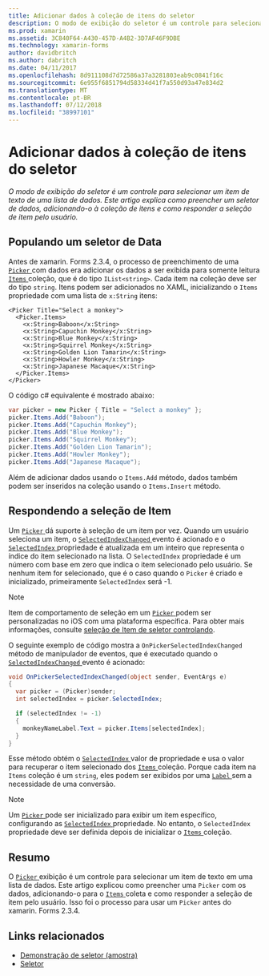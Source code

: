 ```yaml
---
title: Adicionar dados à coleção de itens do seletor
description: O modo de exibição do seletor é um controle para selecionar um item de texto de uma lista de dados. Este artigo explica como preencher um seletor de dados, adicionando-o à coleção de itens e como responder a seleção de item pelo usuário.
ms.prod: xamarin
ms.assetid: 3C840F64-A430-457D-A4B2-3D7AF46F9DBE
ms.technology: xamarin-forms
author: davidbritch
ms.author: dabritch
ms.date: 04/11/2017
ms.openlocfilehash: 8d911108d7d72586a37a3281803eab9c0841f16c
ms.sourcegitcommit: 6e955f6851794d58334d41f7a550d93a47e834d2
ms.translationtype: MT
ms.contentlocale: pt-BR
ms.lasthandoff: 07/12/2018
ms.locfileid: "38997101"
---
```

# <a name="adding-data-to-a-pickers-items-collection"></a>Adicionar dados à coleção de itens do seletor

_O modo de exibição do seletor é um controle para selecionar um item de texto de uma lista de dados. Este artigo explica como preencher um seletor de dados, adicionando-o à coleção de itens e como responder a seleção de item pelo usuário._

## <a name="populating-a-picker-with-data"></a>Populando um seletor de Data

Antes de xamarin. Forms 2.3.4, o processo de preenchimento de uma [ `Picker` ](xref:Xamarin.Forms.Picker) com dados era adicionar os dados a ser exibida para somente leitura [ `Items` ](xref:Xamarin.Forms.Picker.Items) coleção, que é do tipo `IList<string>`. Cada item na coleção deve ser do tipo `string`. Itens podem ser adicionados no XAML, inicializando o `Items` propriedade com uma lista de `x:String` itens:

```xaml
<Picker Title="Select a monkey">
  <Picker.Items>
    <x:String>Baboon</x:String>
    <x:String>Capuchin Monkey</x:String>
    <x:String>Blue Monkey</x:String>
    <x:String>Squirrel Monkey</x:String>
    <x:String>Golden Lion Tamarin</x:String>
    <x:String>Howler Monkey</x:String>
    <x:String>Japanese Macaque</x:String>
  </Picker.Items>
</Picker>
```

O código c# equivalente é mostrado abaixo:

```csharp
var picker = new Picker { Title = "Select a monkey" };
picker.Items.Add("Baboon");
picker.Items.Add("Capuchin Monkey");
picker.Items.Add("Blue Monkey");
picker.Items.Add("Squirrel Monkey");
picker.Items.Add("Golden Lion Tamarin");
picker.Items.Add("Howler Monkey");
picker.Items.Add("Japanese Macaque");
```

Além de adicionar dados usando o `Items.Add` método, dados também podem ser inseridos na coleção usando o `Items.Insert` método.

## <a name="responding-to-item-selection"></a>Respondendo a seleção de Item

Um [ `Picker` ](xref:Xamarin.Forms.Picker) dá suporte à seleção de um item por vez. Quando um usuário seleciona um item, o [ `SelectedIndexChanged` ](xref:Xamarin.Forms.Picker.SelectedIndexChanged) evento é acionado e o [ `SelectedIndex` ](xref:Xamarin.Forms.Picker.SelectedIndex) propriedade é atualizada em um inteiro que representa o índice do item selecionado na lista. O `SelectedIndex` propriedade é um número com base em zero que indica o item selecionado pelo usuário. Se nenhum item for selecionado, que é o caso quando o `Picker` é criado e inicializado, primeiramente `SelectedIndex` será -1.

> [!NOTE]
> Item de comportamento de seleção em um [ `Picker` ](xref:Xamarin.Forms.Picker) podem ser personalizadas no iOS com uma plataforma específica. Para obter mais informações, consulte [seleção de Item de seletor controlando](~/xamarin-forms/platform/platform-specifics/consuming/ios.md#picker_update_mode).

O seguinte exemplo de código mostra a `OnPickerSelectedIndexChanged` método de manipulador de eventos, que é executado quando o [ `SelectedIndexChanged` ](xref:Xamarin.Forms.Picker.SelectedIndexChanged) evento é acionado:

```csharp
void OnPickerSelectedIndexChanged(object sender, EventArgs e)
{
  var picker = (Picker)sender;
  int selectedIndex = picker.SelectedIndex;

  if (selectedIndex != -1)
  {
    monkeyNameLabel.Text = picker.Items[selectedIndex];
  }
}
```

Esse método obtém o [ `SelectedIndex` ](xref:Xamarin.Forms.Picker.SelectedIndex) valor de propriedade e usa o valor para recuperar o item selecionado dos [ `Items` ](xref:Xamarin.Forms.Picker.Items) coleção. Porque cada item na `Items` coleção é um `string`, eles podem ser exibidos por uma [ `Label` ](xref:Xamarin.Forms.Label) sem a necessidade de uma conversão.

> [!NOTE]
> Um [ `Picker` ](xref:Xamarin.Forms.Picker) pode ser inicializado para exibir um item específico, configurando as [ `SelectedIndex` ](xref:Xamarin.Forms.Picker.SelectedIndex) propriedade. No entanto, o `SelectedIndex` propriedade deve ser definida depois de inicializar o [ `Items` ](xref:Xamarin.Forms.Picker.Items) coleção.

## <a name="summary"></a>Resumo

O [ `Picker` ](xref:Xamarin.Forms.Picker) exibição é um controle para selecionar um item de texto em uma lista de dados. Este artigo explicou como preencher uma `Picker` com os dados, adicionando-o para o [ `Items` ](xref:Xamarin.Forms.Picker.Items) coleta e como responder a seleção de item pelo usuário. Isso foi o processo para usar um `Picker` antes do xamarin. Forms 2.3.4.


## <a name="related-links"></a>Links relacionados

- [Demonstração de seletor (amostra)](https://developer.xamarin.com/samples/xamarin-forms/UserInterface/PickerDemo/)
- [Seletor](xref:Xamarin.Forms.Picker)
